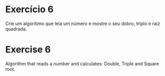 # Exercício 6

Crie um algorítimo que leia um número e mostre o seu dobro, triplo e raiz quadrada.

# Exercise 6

Algorithm that reads a number and calculates: Double, Triple and Square root.
